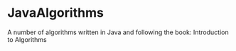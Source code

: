 # JavaAlgorithms
A number of algorithms written in Java and following the book: Introduction to Algorithms
